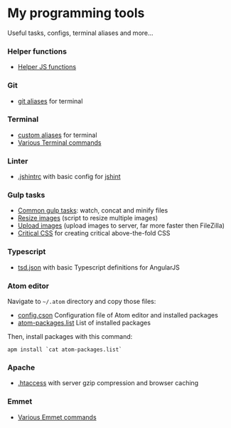 # My programming tools

Useful tasks, configs, terminal aliases and more...

### Helper functions

* [Helper JS functions](functions.js)

### Git

* [git aliases](aliases-git.md) for terminal

### Terminal

* [custom aliases](aliases.md) for terminal
* [Various Terminal commands](commands-terminal.md)

### Linter

* [.jshintrc](.jshintrc) with basic config for [jshint](http://jshint.com/)

### Gulp tasks

* [Common gulp tasks](tasks/gulpfile.js): watch, concat and minify files
* [Resize images](tasks/resize-images.js) (script to resize multiple images)
* [Upload images](tasks/upload-images.js) (upload images to server, far more faster then FileZilla)
* [Critical CSS](tasks/gulp-critical.js) for creating critical above-the-fold CSS

### Typescript
* [tsd.json](tsd.json) with basic Typescript definitions for AngularJS

### Atom editor
Navigate to `~/.atom` directory and copy those files:

* [config.cson](config.cson) Configuration file of Atom editor and installed packages
* [atom-packages.list](atom-packages.list) List of installed packages

Then, install packages with this command:
```
apm install `cat atom-packages.list`
```

### Apache

* [.htaccess](.htaccess) with server gzip compression and browser caching

### Emmet

* [Various Emmet commands](commands-emmet.md)
